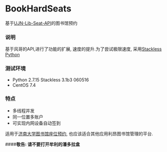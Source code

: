 # BookHardSeats
基于[UJN-Lib-Seat-API](https://github.com/iozephyr/UJN-Lib-Seat-API)的图书馆预约

### 说明
基于风哥的API,进行了功能的扩展, 速度的提升.为了尝试极限速度, 采用[Stackless Python](https://github.com/stackless-dev/stackless/wiki)


### 测试环境

- Python 2.7.15 Stackless 3.1b3 060516
- CentOS 7.4

### 特点

- 多线程并发
- 同一位置多账户
- 可实现内网设备自动签到


适用于[济南大学图书馆座位预约](http://seat.ujn.edu.cn/login?targetUri=%2F), 也应该适合其他应用利昂图书馆管理的平台.

####**敬告: 请不要打开牟利的潘多拉盒**
